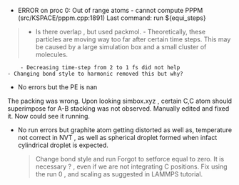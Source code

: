 - ERROR on proc 0: Out of range atoms - cannot compute PPPM (src/KSPACE/pppm.cpp:1891)
Last command: run ${equi_steps}


> 	- Is there overlap , but used packmol.
	- Theoretically, these particles are moving way too far after certain time steps. 
	This may be caused by a large simulation box and a small cluster of molecules. 
	
        - Decreasing time-step from 2 to 1 fs did not help
	- Changing bond style to harmonic removed this but why? 

- No errors but the PE is nan

 The packing was wrong. Upon looking simbox.xyz , certain  C,C atom  should superimpose for A-B stacking was not observed. Manually edited and fixed it. Now could see it running.

- No run errors but graphite atom getting distorted as well as, temperature not correct in NVT , as well as spherical droplet formed when infact cylindrical droplet is expected.
  > Change bond style and run
  > Forgot to setforce equal to zero. It is necessary ?  , even if we are not integrating C positions.
  > Fix using the run 0 , and scaling as suggested in LAMMPS tutorial. 
